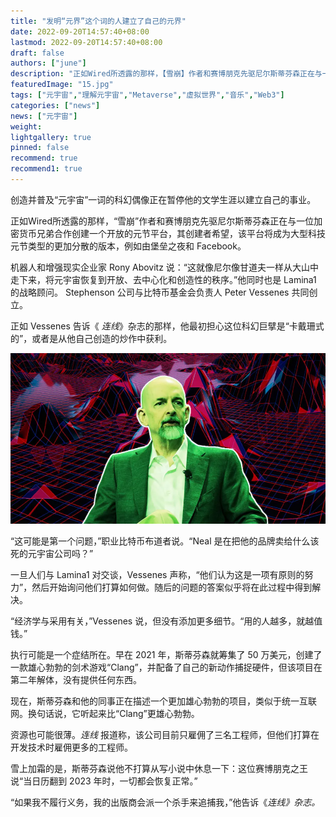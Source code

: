 ```yaml
---
title: "发明“元界”这个词的人建立了自己的元界"
date: 2022-09-20T14:57:40+08:00
lastmod: 2022-09-20T14:57:40+08:00
draft: false
authors: ["june"]
description: "正如Wired所透露的那样，【雪崩】作者和赛博朋克先驱尼尔斯蒂芬森正在与一位加密货币兄弟合作创建一个开放的元节平台，其创建者希望，该平台将成为大型科技元节类型的更加分散的版本，例如由堡垒之夜和 Facebook。"
featuredImage: "15.jpg"
tags: ["元宇宙","理解元宇宙","Metaverse","虚拟世界","音乐","Web3"]
categories: ["news"]
news: ["元宇宙"]
weight: 
lightgallery: true
pinned: false
recommend: true
recommend1: true
---
```




创造并普及“元宇宙”一词的科幻偶像正在暂停他的文学生涯以建立自己的事业。

正如Wired所透露的那样，“雪崩”作者和赛博朋克先驱尼尔斯蒂芬森正在与一位加密货币兄弟合作创建一个开放的元节平台，其创建者希望，该平台将成为大型科技元节类型的更加分散的版本，例如由堡垒之夜和 Facebook。

机器人和增强现实企业家 Rony Abovitz 说：“这就像尼尔像甘道夫一样从大山中走下来，将元宇宙恢复到开放、去中心化和创造性的秩序。”他同时也是 Lamina1 的战略顾问。 Stephenson 公司与比特币基金会负责人 Peter Vessenes 共同创立。

正如 Vessenes 告诉《 *连线*》杂志的那样，他最初担心这位科幻巨擘是“卡戴珊式的”，或者是从他自己创造的炒作中获利。

![科幻偶像正在暂停他的文学生涯以建立自己的事业](14.png)

“这可能是第一个问题，”职业比特币布道者说。“Neal 是在把他的品牌卖给什么该死的元宇宙公司吗？”

一旦人们与 Lamina1 对交谈，Vessenes 声称，“他们认为这是一项有原则的努力”，然后开始询问他们打算如何做。随后的问题的答案似乎将在此过程中得到解决。

“经济学与采用有关，”Vessenes 说，但没有添加更多细节。“用的人越多，就越值钱。”

执行可能是一个症结所在。早在 2021 年，斯蒂芬森就筹集了 50 万美元，创建了一款雄心勃勃的剑术游戏“Clang”，并配备了自己的新动作捕捉硬件，但该项目在第二年解体，没有提供任何东西。

现在，斯蒂芬森和他的同事正在描述一个更加雄心勃勃的项目，类似于统一互联网。换句话说，它听起来比“Clang”更雄心勃勃。

资源也可能很薄。*连线* 报道称，该公司目前只雇佣了三名工程师，但他们打算在开发技术时雇佣更多的工程师。

雪上加霜的是，斯蒂芬森说他不打算从写小说中休息一下：这位赛博朋克之王说“当日历翻到 2023 年时，一切都会恢复正常。”

“如果我不履行义务，我的出版商会派一个杀手来追捕我，”他告诉《*连线》杂志。*